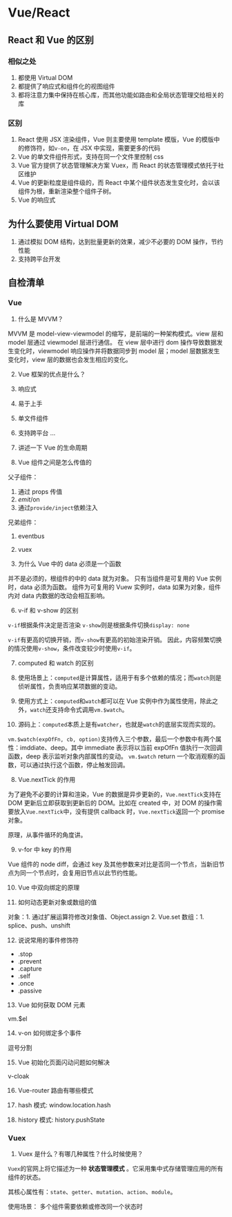# Vue/React

## React 和 Vue 的区别

### 相似之处

1. 都使用 Virtual DOM
2. 都提供了响应式和组件化的视图组件
3. 都将注意力集中保持在核心库，而其他功能如路由和全局状态管理交给相关的库

### 区别

1. React 使用 JSX 渲染组件，Vue 则主要使用 template 模版，Vue 的模版中的修饰符，如`v-on`，在 JSX 中实现，需要更多的代码
2. Vue 的单文件组件形式，支持在同一个文件里控制 css
3. Vue 官方提供了状态管理解决方案 Vuex，而 React 的状态管理模式依托于社区维护
4. Vue 的更新粒度是组件级的，而 React 中某个组件状态发生变化时，会以该组件为根，重新渲染整个组件子树。
5. Vue 的响应式

## 为什么要使用 Virtual DOM

1. 通过模拟 DOM 结构，达到批量更新的效果，减少不必要的 DOM 操作，节约性能
2. 支持跨平台开发

## 自检清单

### Vue

1. 什么是 MVVM？

MVVM 是 model-view-viewmodel 的缩写，是前端的一种架构模式。view 层和 model 层通过 viewmodel 层进行通信。
在 view 层中进行 dom 操作导致数据发生变化时，viewmodel 响应操作并将数据同步到 model 层；model 层数据发生变化时，view 层的数据也会发生相应的变化。

2. Vue 框架的优点是什么？

1. 响应式
1. 易于上手
1. 单文件组件
1. 支持跨平台
   ...

1. 讲述一下 Vue 的生命周期
1. Vue 组件之间是怎么传值的

父子组件：

1. 通过 props 传值
2. $emit/$on
3. 通过`provide/inject`依赖注入

兄弟组件：

1. eventbus
2. vuex

3. 为什么 Vue 中的 data 必须是一个函数

并不是必须的，根组件的中的 data 就为对象。
只有当组件是可复用的 Vue 实例时，data 必须为函数。
组件为可复用的 Vuew 实例时，data 如果为对象，组件内对 data 内数据的改动会相互影响。

6. v-if 和 v-show 的区别

`v-if`根据条件决定是否渲染
`v-show`则是根据条件切换`display: none`

`v-if`有更高的切换开销，而`v-show`有更高的初始渲染开销。
因此，内容频繁切换的情况使用`v-show`，条件改变较少时使用`v-if`。

7. computed 和 watch 的区别

1. 使用场景上：`computed`是计算属性，适用于有多个依赖的情况；而`watch`则是侦听属性，负责响应某项数据的变动。
1. 使用方式上：`computed`和`watch`都可以在 Vue 实例中作为属性使用，除此之外，`watch`还支持命令式调用`vm.$watch`。
1. 源码上：`computed`本质上是有`watcher`，也就是`watch`的底层实现而实现的。

`vm.$watch(expOfFn, cb, option)`支持传入三个参数，最后一个参数中有两个属性：imddiate、deep。其中 immediate 表示将以当前 expOfFn 值执行一次回调函数，deep 表示监听对象内部属性的变动。
`vm.$watch` return 一个取消观察的函数，可以通过执行这个函数，停止触发回调。

8. Vue.nextTick 的作用

为了避免不必要的计算和渲染，Vue 的数据是异步更新的，`Vue.nextTick`支持在 DOM 更新后立即获取到更新后的 DOM。比如在 created 中，对 DOM 的操作需要放入`Vue.nextTick`中，没有提供 callback 时，`Vue.nextTick`返回一个 promise 对象。

原理，从事件循环的角度讲。

9. v-for 中 key 的作用

Vue 组件的 node diff，会通过 key 及其他参数来对比是否同一个节点，当新旧节点为同一个节点时，会复用旧节点以此节约性能。

10. Vue 中双向绑定的原理

11. 如何动态更新对象或数组的值

对象：1. 通过扩展运算符修改对象值、Object.assign 2. Vue.set
数组：1. splice、push、unshift

12. 说说常用的事件修饰符

- .stop
- .prevent
- .capture
- .self
- .once
- .passive

13. Vue 如何获取 DOM 元素

vm.$el

14. v-on 如何绑定多个事件

逗号分割

15. Vue 初始化页面闪动问题如何解决

v-cloak

16. Vue-router 路由有哪些模式

1. hash 模式: window.location.hash
1. history 模式: history.pushState

### Vuex

1. Vuex 是什么？有哪几种属性？什么时候使用？

`Vuex`的官网上将它描述为一种 **状态管理模式** 。它采用集中式存储管理应用的所有组件的状态。

其核心属性有：`state`、`getter`、`mutation`、`action`、`module`。

使用场景：
多个组件需要依赖或修改同一个状态时
